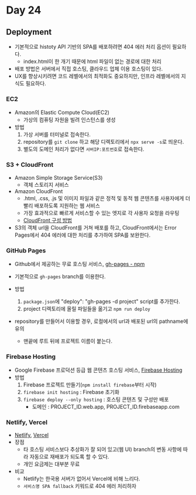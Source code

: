 # Day 24

## Deployment

- 기본적으로 histoty API 기반의 SPA를 배포하려면 404 에러 처리 옵션이 필요하다.
  - index.html이 한 개기 때문에 html 파일이 없는 경로에 대한 처리
- 배포 방법은 서버에서 직접 호스팅, 클라우드 업체 이용 호스팅이 있다.
- UX를 향상시키려면 코드 레벨에서의 최적화도 중요하지만, 인프라 레벨에서의 지식도 필요하다.

### EC2

- Amazon의 Elastic Compute Cloud(EC2)
  - 가상의 컴퓨팅 자원을 빌려 인스턴스를 생성
- 방법
  1. 가상 서버를 터미널로 접속한다.
  2. repository를 `git clone` 하고 해당 디렉토리에서 `npx serve -s`로 띄운다.
  3. 별도의 도메인 처리가 없다면 `서버IP:포트번호`로 접속한다.

### S3 + CloudFront

- Amazon Simple Storage Service(S3)
  - 객체 스토리지 서비스
- Amazon CloudFront
  - .html, .css, .js 및 이미지 파일과 같은 정적 및 동적 웹 콘텐츠를 사용자에게 더 빨리 배포하도록 지원하는 웹 서비스
  - 가장 효과적으로 빠르게 서비스할 수 있는 엣지로 각 사용자 요청을 라우팅
  - [CloudFront 구성 방법](https://docs.aws.amazon.com/ko_kr/AmazonCloudFront/latest/DeveloperGuide/Introduction.html#HowCloudFrontWorksOverview)
- S3의 객체 url을 CloudFront를 거쳐 배포를 하고, CloudFront에서는 Error Pages에서 404 에러에 대한 처리를 추가하여 SPA를 보완한다.

### GitHub Pages

- Github에서 제공하는 무료 호스팅 서비스, [gh-pages - npm](https://www.npmjs.com/package/gh-pages)
- 기본적으로 `gh-pages` branch를 이용한다.
- 방법

  1. `package.json`에 "deploy": "gh-pages -d project" script를 추가한다.
  2. project 디렉토리에 올릴 파일들을 옮기고 `npm run deploy`

- repository를 만들어서 이용할 경우, 로컬에서의 url과 배포된 url의 pathname에 유의
  - 맨끝에 루트 뒤에 프로젝트 이름이 붙는다.

### Firebase Hosting

- Google Firebase 프로덕션 등급 웹 콘텐츠 호스팅 서비스, [Firebase Hosting](https://firebase.google.com/docs/hosting?authuser=0)
- 방법
  1. Firebase 프로젝트 만들기(`npm install firebase`부터 시작)
  2. `firebase init hosting` : Firebase 초기화
  3. `firebase deploy --only hosting` : 호스팅 콘텐츠 및 구성만 배포
     - 도메인 : PROJECT_ID.web.app, PROJECT_ID.firebaseapp.com

### Netlify, Vercel

- [Netlify](https://www.netlify.com/), [Vercel](https://vercel.com/)
- 장점
  - 타 호스팅 서비스보다 추상화가 잘 되어 있고(웹 UI) branch의 변동 사항에 따라 자동으로 재배포가 되도록 할 수 있다.
  - 개인 요금제는 대부분 무료
- 비교
  - Netlify는 한국용 서버가 없어서 Vercel에 비해 느리다.
  - `서비스명 SPA fallback` 키워드로 404 에러 처리하자
